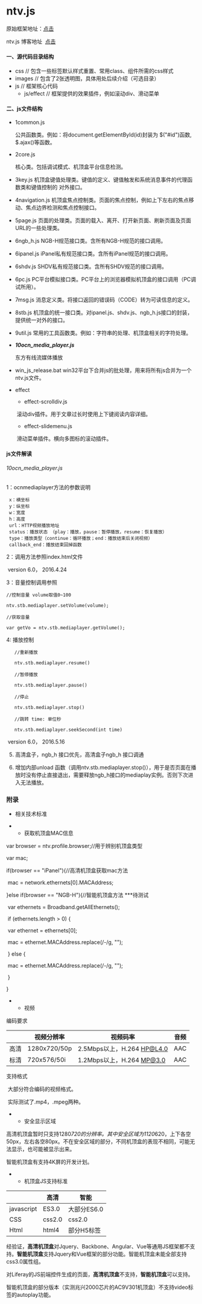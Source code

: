 # ntv.js
原始框架地址：[点击](https://git.oschina.net/ntv/ntv.js)

ntv.js 博客地址  [点击](https://my.oschina.net/cotonchen/home)


#### 一、源代码目录结构


- css       		    // 包含一些标签默认样式重置、常用class、组件所需的css样式        
- images               // 包含了2张透明图，具体用处后续介绍（可选目录）        
- js                        // 框架核心代码       
   - js/effect       // 框架提供的效果插件，例如滚动div、滑动菜单

#### 二、js文件结构


- 1common.js 

     公共函数类。例如：将document.getElementById(id)封装为 $("#id")函数, $.ajax()等函数。

- 2core.js 

     核心类。包括调试模式、机顶盒平台信息检测。

- 3key.js 
   机顶盒键值处理类。键值的定义、键值触发和系统消息事件的代理函数类和键值控制的  对外接口。

- 4navigation.js
   机顶盒焦点控制类。页面的焦点控制，例如上下左右的焦点移动、焦点边界检测和焦点控制接口。

- 5page.js
  页面的处理类。页面的载入、离开、打开新页面、刷新页面及页面URL的一些处理类。

- 6ngb_h.js
   NGB-H规范接口类。含所有NGB-H规范的接口调用。

- 6ipanel.js 
   iPanel私有规范接口类。含所有iPanel规范的接口调用。

- 6shdv.js 
   SHDV私有规范接口类。含所有SHDV规范的接口调用。

- 6pc.js 
   PC平台模拟接口类。PC平台上的浏览器模拟机顶盒的接口调用（PC调试所用）。

- 7msg.js 
   消息定义类。将接口返回的错误码（CODE）转为可读信息的定义。

- 8stb.js 
   机顶盒的统一接口类。对ipanel.js、shdv.js、ngb_h.js接口的封装，提供统一对外的接口。

- 9util.js 
   常用的工具函数类。例如：字符串的处理、机顶盒相关的字符处理。

- ***10ocn_media_player.js***

   东方有线流媒体播放

- win_js_release.bat 
   win32平台下合并js的批处理，用来将所有js合并为一个ntv.js文件。

- effect
  - effect-scrolldiv.js 

  ​     滚动div插件。用于文章过长时使用上下键阅读内容详细。

  - effect-slidemenu.js 

  ​    滑动菜单插件。横向多图标的滚动插件。

#### js文件解读

###### 10ocn_media_player.js

1：ocnmediaplayer方法的参数说明

     x：横坐标
     y：纵坐标
     w：宽度
     h：高度
     url：HTTP视频播放地址
     status：播放状态 （play：播放，pause：暂停播放，resume：恢复播放）
     type：播放类型（continue：循环播放；end：播放结束后关闭视频）
     callback_end：播放结束回掉函数

2：调用方法参照index.html文件

​	version 6.0， 2016.4.24

3：音量控制调用参照

```
//控制音量 volume取值0~100

ntv.stb.mediaplayer.setVolume(volume);

//获取音量

var getVo = ntv.stb.mediaplayer.getVolume();
```

   4: 播放控制

```
   //重新播放

   ntv.stb.mediaplayer.resume()

   //暂停播放

   ntv.stb.mediaplayer.pause()

   //停止

   ntv.stb.mediaplayer.stop()

   //跳转 time: 单位秒

   ntv.stb.mediaplayer.seekSecond(int time)
```

​	version 6.0， 2016.5.16

5. 高清盒子，ngb_h 接口优先，高清盒子ngb_h 接口调通

6. 增加内部unload 函数（调用ntv.stb.mediaplayer.stop()），用于是否页面在播放时没有停止直接退出，需要释放ngb_h接口的mediaplay实例。否则下次进入无法播放。
### 附录

   - 相关技术标准

   - - 获取机顶盒MAC信息

   var browser = ntv.profile.browser;//用于辨别机顶盒类型

   var mac;

   if(browser == "iPanel"){//高清机顶盒获取mac方法

   ​    mac = network.ethernets[0].MACAddress;

   }else if(browser == "NGB-H"){//智能机顶盒方法 ***待测试

   ​    var ethernets = Broadband.getAllEthernets();

   ​    if (ethernets.length > 0) {

   ​        var ethernet = ethernets[0]; 

   ​        mac = ethernet.MACAddress.replace(/-/g, "");

   ​    } else {

   ​        mac = ethernet.MACAddress.replace(/-/g, "");

   ​    }

   }

   - - 视频

   编码要求

|      | 视频分辨率        | 视频码率                    | 音频   |
| ---- | ------------ | ----------------------- | ---- |
| 高清   | 1280x720/50p | 2.5Mbps以上，H.264 HP@L4.0 | AAC  |
| 标清   | 720x576/50i  | 1.2Mbps以上，H.264 MP@3.0  | AAC  |

   支持格式

   ​	大部分符合编码的视频格式。

   ​	实际测试了.mp4，.mpeg两种。

   - - 安全显示区域

   高清机顶盒暂时只支持1280*720的分辨率。其中安全区域为1120*620，上下各空50px，左右各空80px。不在安全区域的部分，不同机顶盒的表现不相同，可能无法显示，也可能被显示出来。

   智能机顶盒有支持4K屏的开发计划。

   - - 机顶盒JS支持标准

|            | 高清     | 智能       |
| ---------- | ------ | -------- |
| javascript | ES3.0  | 大部分ES6.0 |
| CSS        | css2.0 | css2.0   |
| Html       | html4  | 部分H5标签   |

   经验证，**高清机顶盒**对Jquery、Backbone、Angular、Vue等通用JS框架都不支持。**智能机顶盒**支持Jquery和Vue框架的部分功能。智能机顶盒未能全部支持css3.0属性组。

   对Liferay的JS前端控件生成的页面，**高清机顶盒**不支持，**智能机顶盒**可以支持。

   智能机顶盒的部分版本（实测兆兴2000芯片的AC9V301机顶盒）不支持video标签的autoplay功能。

